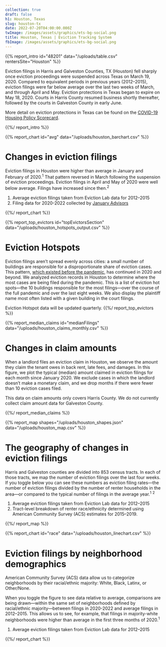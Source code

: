 ```yaml
---
collection: true
draft: false
h1: Houston, Texas
slug: houston-tx
date: 2022-07-20T04:00:00.000Z
twImage: /images/assets/graphics/ets-bg-social.png
title: Houston, Texas | Eviction Tracking System
fbImage: /images/assets/graphics/ets-bg-social.png
---
```


{{% report_intro id="48201" data="/uploads/table.csv" rentersSite="Houston" %}}

Eviction filings in Harris and Galveston Counties, TX (Houston) fell sharply once eviction proceedings were suspended across Texas on March 19, 2020. Compared to equivalent periods in previous years (2012–2015), eviction filings were far below average over the last two weeks of March, and through April and May. Eviction protections in Texas began to expire on May 18, 2020. Courts in Harris County resumed business shortly thereafter, followed by the courts in Galveston County in early June.

More detail on eviction protections in Texas can be found on the [COVID-19 Housing Policy Scorecard](https://evictionlab.org/covid-policy-scorecard/tx/).

{{%/ report_intro %}}



{{% report_chart id="avg" data="/uploads/houston_barchart.csv" %}}

# Changes in eviction filings

Eviction filings in Houston were higher than average in January and February of 2020.<sup>1</sup> That pattern reversed in March following the suspension of eviction proceedings. Eviction filings in April and May of 2020 were well below average. Filings have increased since then.<sup>2</sup>

1. Average eviction filings taken from Eviction Lab data for 2012–2015
2. Filing data for 2020-2022 collected by [January Advisors](https://www.januaryadvisors.com/)

{{%/ report_chart %}}



{{% report_top_evictors id="topEvictorsSection" data="/uploads/houston_hotspots_output.csv" %}}
# Eviction Hotspots

Eviction filings aren’t spread evenly across cities: a small number of buildings are responsible for a disproportionate share of eviction cases. This pattern, [which existed before the pandemic](https://evictionlab.org/top-evicting-landlords-drive-us-eviction-crisis/), has continued in 2020 and beyond. We analyzed eviction records in Houston to determine where the most cases are being filed during the pandemic. This is a list of eviction hot spots—the 10 buildings responsible for the most filings—over the course of the full pandemic and over the last eight weeks. We also display the plaintiff name most often listed with a given building in the court filings.

Eviction Hotspot data will be updated quarterly.
{{%/ report_top_evictors %}}



{{% report_median_claims id="medianFilings" data="/uploads/houston_claims_monthly.csv" %}}








# Changes in claim amounts

When a landlord files an eviction claim in Houston, we observe the amount they claim the tenant owes in back rent, late fees, and damages. In this figure, we plot the typical (median) amount claimed in eviction filings for each month since January 2020. We exclude cases in which the landlord doesn’t make a monetary claim, and we drop months if there were fewer than 10 eviction cases filed.

This data on claim amounts only covers Harris County. We do not currently collect claim amount data for Galveston County.








{{%/ report_median_claims %}}



{{% report_map shapes="/uploads/houston_shapes.json" data="/uploads/houston_map.csv" %}}

# The geography of changes in eviction filings

Harris and Galveston counties are divided into 853 census tracts. In each of those tracts, we map the number of eviction filings over the last four weeks. If you toggle below you can see these numbers as eviction filing rates—the number of eviction filings divided by the number of renter households in the area—or compared to the typical number of filings in the average year.<sup>1</sup> <sup>2</sup>

1. Average eviction filings taken from Eviction Lab data for 2012–2015
2. Tract-level breakdown of renter race/ethnicity determined using American Community Survey (ACS) estimates for 2015–2019.

{{%/ report_map %}}



{{% report_chart id="race" data="/uploads/houston_linechart.csv" %}}





# Eviction filings by neighborhood demographics

American Community Survey (ACS) data allow us to categorize neighborhoods by their racial/ethnic majority: White, Black, Latinx, or Other/None. 

When you toggle the figure to see data relative to average, comparisons are being drawn—within the same set of neighborhoods defined by racial/ethnic majority—between filings in 2020-2022 and average filings in 2012–2015. This allows us to see, for example, that filings in majority-white neighborhoods were higher than average in the first three months of 2020.<sup>1</sup>

1. Average eviction filings taken from Eviction Lab data for 2012–2015





{{%/ report_chart %}}
